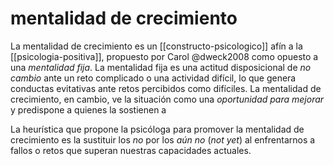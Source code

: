 # mentalidad de crecimiento
La mentalidad de crecimiento es un [[constructo-psicologico]] afín a la [[psicologia-positiva]], propuesto por Carol @dweck2008 como opuesto a una *mentalidad fija*. La mentalidad fija es una actitud disposicional de *no cambio* ante un reto complicado o una actividad difícil, lo que genera conductas evitativas ante retos percibidos como difíciles. La mentalidad de crecimiento, en cambio, ve la situación como una *oportunidad para mejorar* y predispone a quienes la sostienen a 

La heurística que propone la psicóloga para promover la mentalidad de crecimiento es la sustituir los *no* por los *aún no* (*not yet*) al enfrentarnos a fallos o retos que superan nuestras capacidades actuales.